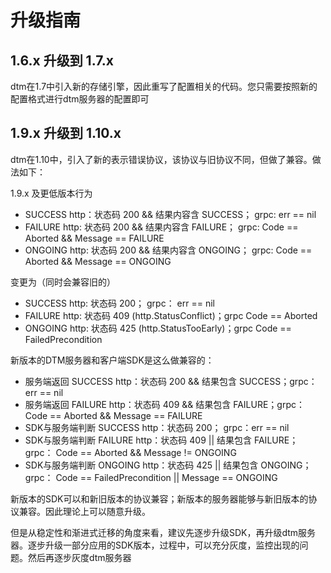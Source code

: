 # 升级指南

## 1.6.x 升级到 1.7.x
dtm在1.7中引入新的存储引擎，因此重写了配置相关的代码。您只需要按照新的配置格式进行dtm服务器的配置即可

## 1.9.x 升级到 1.10.x
dtm在1.10中，引入了新的表示错误协议，该协议与旧协议不同，但做了兼容。做法如下：

1.9.x 及更低版本行为

- SUCCESS http：状态码 200 && 结果内容含 SUCCESS； grpc: err == nil
- FAILURE http: 状态码 200 && 结果内容含 FAILURE； grpc: Code == Aborted && Message == FAILURE
- ONGOING http: 状态码 200 && 结果内容含 ONGOING； grpc: Code == Aborted && Message == ONGOING

变更为（同时会兼容旧的）

- SUCCESS http: 状态码 200； grpc： err == nil
- FAILURE http: 状态码 409 (http.StatusConflict)；grpc Code == Aborted
- ONGOING http: 状态码 425 (http.StatusTooEarly)；grpc Code == FailedPrecondition

新版本的DTM服务器和客户端SDK是这么做兼容的：
- 服务端返回 SUCCESS  http：状态码 200 && 结果包含 SUCCESS；grpc： err == nil
- 服务端返回 FAILURE  http：状态码 409 && 结果包含 FAILURE；grpc： Code == Aborted && Message == FAILURE
- SDK与服务端判断 SUCCESS  http：状态码 200； grpc：err == nil
- SDK与服务端判断 FAILURE  http：状态码 409 || 结果包含 FAILURE；grpc： Code == Aborted && Message != ONGOING
- SDK与服务端判断 ONGOING  http：状态码 425 || 结果包含 ONGOING；grpc： Code == FailedPrecondition || Message == ONGOING

新版本的SDK可以和新旧版本的协议兼容；新版本的服务器能够与新旧版本的协议兼容。因此理论上可以随意升级。

但是从稳定性和渐进式迁移的角度来看，建议先逐步升级SDK，再升级dtm服务器。逐步升级一部分应用的SDK版本，过程中，可以充分灰度，监控出现的问题。然后再逐步灰度dtm服务器
